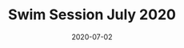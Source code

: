 ---
date: 2020-07-02
description: Casual Swimming Session
event_id: NRs
events:
  Swimming:
  - 40ft Free (Middle)
  - 80ft Free (Middle)
  - 160ft Free (Middle)
layout: post
photos: []
title: Swim Session July 2020

---